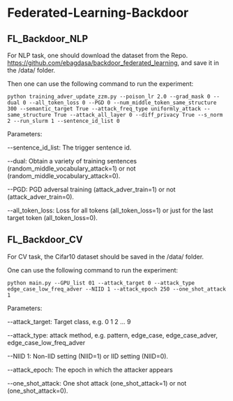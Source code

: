 # Federated-Learning-Backdoor

## FL_Backdoor_NLP

For NLP task, one should download the dataset from the Repo. https://github.com/ebagdasa/backdoor_federated_learning, and save it in the /data/ folder.

Then one can use the following command to run the experiment:

`python training_adver_update_zzm.py --poison_lr 2.0 --grad_mask 0 --dual 0 --all_token_loss 0 --PGD 0 --num_middle_token_same_structure 300 --semantic_target True --attack_freq_type uniformly_attack --same_structure True --attack_all_layer 0 --diff_privacy True --s_norm 2 --run_slurm 1 --sentence_id_list 0` 

Parameters:

--sentence_id_list: The trigger sentence id.

--dual: Obtain a variety of training sentences (random_middle_vocabulary_attack=1) or not (random_middle_vocabulary_attack=0).

--PGD: PGD adversal training (attack_adver_train=1) or not (attack_adver_train=0).

--all_token_loss: Loss for all tokens (all_token_loss=1) or just for the last target token (all_token_loss=0).

## FL_Backdoor_CV

For CV task, the Cifar10 dataset should be saved in the /data/ folder.

One can use the following command to run the experiment:

`python main.py --GPU_list 01 --attack_target 0 --attack_type edge_case_low_freq_adver --NIID 1 --attack_epoch 250 --one_shot_attack 1` 

Parameters:

--attack_target: Target class, e.g. 0 1 2 ... 9

--attack_type: attack method, e.g. pattern, edge_case, edge_case_adver, edge_case_low_freq_adver

--NIID 1: Non-IID setting (NIID=1) or IID setting (NIID=0).

--attack_epoch: The epoch in which the attacker appears

--one_shot_attack: One shot attack (one_shot_attack=1) or not (one_shot_attack=0).


